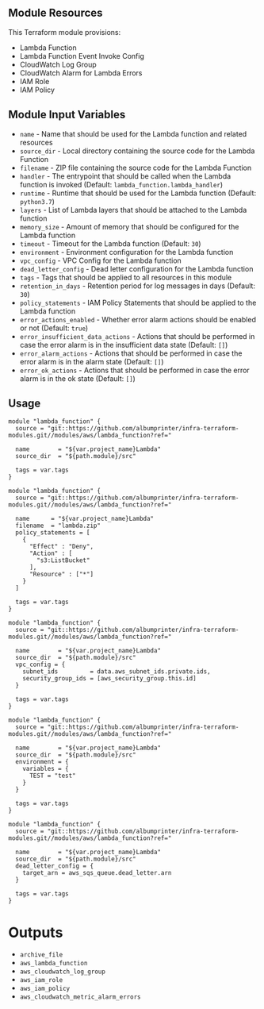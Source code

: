 ## Module Resources

This Terraform module provisions:

- Lambda Function
- Lambda Function Event Invoke Config
- CloudWatch Log Group
- CloudWatch Alarm for Lambda Errors
- IAM Role
- IAM Policy

## Module Input Variables

- `name` - Name that should be used for the Lambda function and related resources
- `source_dir` - Local directory containing the source code for the Lambda Function
- `filename` - ZIP file containing the source code for the Lambda Function
- `handler` - The entrypoint that should be called when the Lambda function is invoked (Default: `lambda_function.lambda_handler`)
- `runtime` - Runtime that should be used for the Lambda function (Default: `python3.7`)
- `layers` - List of Lambda layers that should be attached to the Lambda function
- `memory_size` - Amount of memory that should be configured for the Lambda function
- `timeout` - Timeout for the Lambda function (Default: `30`)
- `environment` - Environment configuration for the Lambda function
- `vpc_config` - VPC Config for the Lambda function
- `dead_letter_config` - Dead letter configuration for the Lambda function
- `tags` - Tags that should be applied to all resources in this module
- `retention_in_days` - Retention period for log messages in days (Default: `30`)
- `policy_statements` - IAM Policy Statements that should be applied to the Lambda function
- `error_actions_enabled` - Whether error alarm actions should be enabled or not (Default: `true`)
- `error_insufficient_data_actions` - Actions that should be performed in case the error alarm is in the insufficient data state (Default: `[]`)
- `error_alarm_actions` - Actions that should be performed in case the error alarm is in the alarm state (Default: `[]`)
- `error_ok_actions` - Actions that should be performed in case the error alarm is in the ok state (Default: `[]`)

## Usage

```hcl
module "lambda_function" {
  source = "git::https://github.com/albumprinter/infra-terraform-modules.git//modules/aws/lambda_function?ref="

  name        = "${var.project_name}Lambda"
  source_dir  = "${path.module}/src"

  tags = var.tags
}
```

```hcl
module "lambda_function" {
  source = "git::https://github.com/albumprinter/infra-terraform-modules.git//modules/aws/lambda_function?ref="

  name      = "${var.project_name}Lambda"
  filename  = "lambda.zip"
  policy_statements = [
    {
      "Effect" : "Deny",
      "Action" : [
        "s3:ListBucket"
      ],
      "Resource" : ["*"]
    }
  ]

  tags = var.tags
}
```

```hcl
module "lambda_function" {
  source = "git::https://github.com/albumprinter/infra-terraform-modules.git//modules/aws/lambda_function?ref="

  name        = "${var.project_name}Lambda"
  source_dir  = "${path.module}/src"
  vpc_config = {
    subnet_ids         = data.aws_subnet_ids.private.ids,
    security_group_ids = [aws_security_group.this.id]
  }

  tags = var.tags
}
```

```hcl
module "lambda_function" {
  source = "git::https://github.com/albumprinter/infra-terraform-modules.git//modules/aws/lambda_function?ref="

  name        = "${var.project_name}Lambda"
  source_dir  = "${path.module}/src"
  environment = {
    variables = {
      TEST = "test"
    }
  }

  tags = var.tags
}
```

```hcl
module "lambda_function" {
  source = "git::https://github.com/albumprinter/infra-terraform-modules.git//modules/aws/lambda_function?ref="

  name        = "${var.project_name}Lambda"
  source_dir  = "${path.module}/src"
  dead_letter_config = {
    target_arn = aws_sqs_queue.dead_letter.arn
  }

  tags = var.tags
}
```

# Outputs

- `archive_file`
- `aws_lambda_function`
- `aws_cloudwatch_log_group`
- `aws_iam_role`
- `aws_iam_policy`
- `aws_cloudwatch_metric_alarm_errors`
